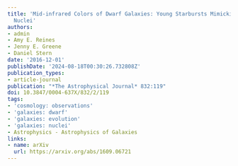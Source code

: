 ```yaml
---
title: 'Mid-infrared Colors of Dwarf Galaxies: Young Starbursts Mimicking Active Galactic
  Nuclei'
authors:
- admin
- Amy E. Reines
- Jenny E. Greene
- Daniel Stern
date: '2016-12-01'
publishDate: '2024-08-18T00:30:26.732808Z'
publication_types:
- article-journal
publication: "*The Astrophysical Journal* 832:119"
doi: 10.3847/0004-637X/832/2/119
tags:
- 'cosmology: observations'
- 'galaxies: dwarf'
- 'galaxies: evolution'
- 'galaxies: nuclei'
- Astrophysics - Astrophysics of Galaxies
links:
- name: arXiv
  url: https://arxiv.org/abs/1609.06721
---
```

